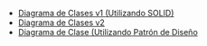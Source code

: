 - [Diagrama de Clases v1 (Utilizando SOLID)](https://drive.google.com/file/d/1tabuMEf4mvKGbzlBg0MplYCxpR5suzGK/view)
- [Diagrama de Clases v2](https://drive.google.com/file/d/1Uihog1ky1gYfuUoMPgBo33A9VE4n1z3R/view)
- [Diagrama de Clase (Utilizando Patrón de Diseño]()
